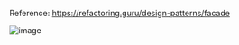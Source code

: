Reference: https://refactoring.guru/design-patterns/facade

![image](https://github.com/chayansharma7/Design_Patterns/assets/61390152/58f2bbe8-ce5c-4615-bb5e-15be94280677)
